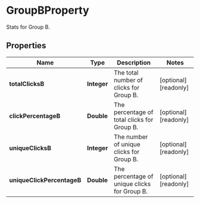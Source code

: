 

# GroupBProperty

Stats for Group B.

## Properties

| Name | Type | Description | Notes |
|------------ | ------------- | ------------- | -------------|
|**totalClicksB** | **Integer** | The total number of clicks for Group B. |  [optional] [readonly] |
|**clickPercentageB** | **Double** | The percentage of total clicks for Group B. |  [optional] [readonly] |
|**uniqueClicksB** | **Integer** | The number of unique clicks for Group B. |  [optional] [readonly] |
|**uniqueClickPercentageB** | **Double** | The percentage of unique clicks for Group B. |  [optional] [readonly] |



